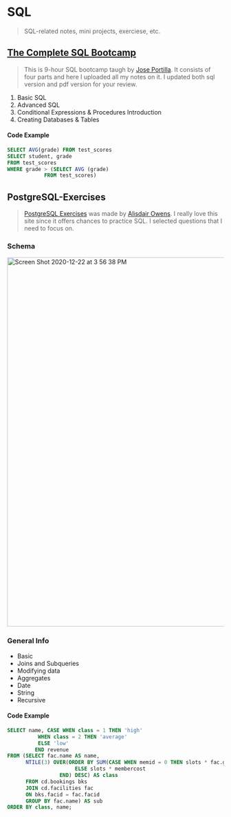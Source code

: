 # SQL
> SQL-related notes, mini projects, exerciese, etc.

## [The Complete SQL Bootcamp](https://www.udemy.com/course/the-complete-sql-bootcamp/)
> This is 9-hour SQL bootcamp taugh by [Jose Portilla](https://www.linkedin.com/in/jmportilla/). It consists of four parts and here I uploaded all my notes on it. I updated both sql version and pdf version for your review.
1. Basic SQL
2. Advanced SQL
3. Conditional Expressions & Procedures Introduction
4. Creating Databases & Tables

#### Code Example
```SQL
SELECT AVG(grade) FROM test_scores
SELECT student, grade
FROM test_scores
WHERE grade > (SELECT AVG (grade)
		    FROM test_scores)
```

## PostgreSQL-Exercises
> [PostgreSQL Exercises](https://pgexercises.com/) was made by [Alisdair Owens](https://www.zaltys.net/). I really love this site since it offers chances to practice SQL. I selected questions that I need to focus on.

### Schema
<img width="856" alt="Screen Shot 2020-12-22 at 3 56 38 PM" src="https://user-images.githubusercontent.com/63559049/102943948-4cc4f680-446e-11eb-8392-aeb6aaab85c2.png">

### General Info
* Basic
* Joins and Subqueries
* Modifying data
* Aggregates
* Date
* String
* Recursive

#### Code Example
```SQL
SELECT name, CASE WHEN class = 1 THEN 'high'
		  WHEN class = 2 THEN 'average'
		  ELSE 'low'
	     END revenue
FROM (SELECT fac.name AS name, 
      NTILE(3) OVER(ORDER BY SUM(CASE WHEN memid = 0 THEN slots * fac.guestcost
				      ELSE slots * membercost
				 END) DESC) AS class
      FROM cd.bookings bks
      JOIN cd.facilities fac
      ON bks.facid = fac.facid
      GROUP BY fac.name) AS sub
ORDER BY class, name;
```
